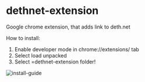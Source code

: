 # dethnet-extension
Google chrome extension, that adds link to deth.net

How to install:

1. Enable developer mode in chrome://extensions/ tab
2. Select load unpacked
3. Select =dethnet-extension folder!


![install-guide](https://user-images.githubusercontent.com/104037623/212373564-4f6f6511-c410-4de2-8758-dafc90a3683d.png)

